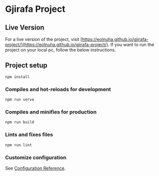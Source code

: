 # Gjirafa Project

## Live Version
For a live version of the project, visit [https://eolnuha.github.io/gjirafa-project/](https://eolnuha.github.io/gjirafa-project/).
If you want to run the project on your local pc, follow the below instructions.

## Project setup
```
npm install
```

### Compiles and hot-reloads for development
```
npm run serve
```

### Compiles and minifies for production
```
npm run build
```

### Lints and fixes files
```
npm run lint
```

### Customize configuration
See [Configuration Reference](https://cli.vuejs.org/config/).
